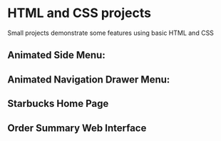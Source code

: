 # HTML and CSS projects

Small projects demonstrate some features using basic HTML and CSS

## Animated Side Menu:

## Animated Navigation Drawer Menu:

## Starbucks Home Page

##  Order Summary Web Interface

